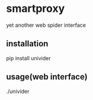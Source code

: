 # smartproxy
yet another web spider interface

## installation
pip install univider

## usage(web interface)
>
./univider


